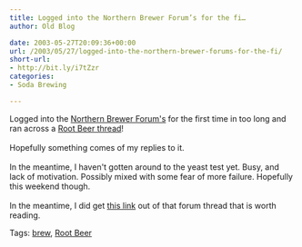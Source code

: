 ```yaml
---
title: Logged into the Northern Brewer Forum’s for the fi…
author: Old Blog

date: 2003-05-27T20:09:36+00:00
url: /2003/05/27/logged-into-the-northern-brewer-forums-for-the-fi/
short-url:
- http://bit.ly/i7tZzr
categories:
- Soda Brewing

---
```

<div class='microid-http+http:sha1:61f6bbd31b4dc1106a068864e500b8df41c185c6'>

Logged into the <a href="http://forum.northernbrewer.com/index.php">Northern Brewer Forum's</a> for the first time in too long and ran across a <a href="http://forum.northernbrewer.com/viewtopic.php?t=5812&#038;highlight=">Root Beer thread</a>!&#xD;<br />&#xD;<br />Hopefully something comes of my replies to it.&#xD;<br />&#xD;<br />In the meantime, I haven't gotten around to the yeast test yet. Busy, and lack of motivation. Possibly mixed with some fear of more failure. Hopefully this weekend though.&#xD;<br />&#xD;<br />In the meantime, I did get <a href="http://hbd.org/brewery/library/RootB.html">this link</a> out of that forum thread that is worth reading.&#xD;<br />&#xD;

</div>

<div class="st-post-tags">
Tags: <a href="http://www.cavort.org/tag/brew/" title="brew" rel="tag">brew</a>, <a href="http://www.cavort.org/tag/root-beer/" title="Root Beer" rel="tag">Root Beer</a><br />
</div>